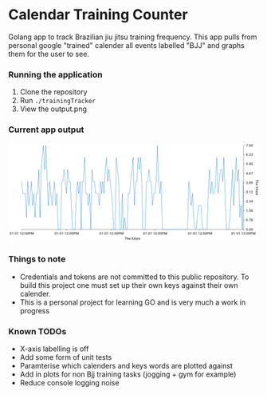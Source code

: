 # Calendar Training Counter #

Golang app to track Brazilian jiu jitsu training frequency. 
This app pulls from personal google "trained" calender all events labelled "BJJ" and graphs them for the user to see.

### Running the application ###

1. Clone the repository
2. Run ```./trainingTracker ```
3. View the output.png

### Current app output ###
![](https://github.com/DarraghMcC/trainingTracker/blob/master/output.png?raw=true)


### Things to note ###
* Credentials and tokens are not committed to this public repository. To build this project one must set up their own keys against their own calender.
* This is a personal project for learning GO and is very much a work in progress

### Known TODOs ###
* X-axis labelling is off
* Add some form of unit tests
* Paramterise which calenders and keys words are plotted against
* Add in plots for non Bjj training tasks (jogging + gym for example)
* Reduce console logging noise



